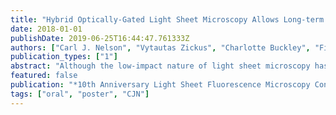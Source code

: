 ```yaml
---
title: "Hybrid Optically-Gated Light Sheet Microscopy Allows Long-term Timelapse Imaging in the Developing Zebrafish Heart"
date: 2018-01-01
publishDate: 2019-06-25T16:44:47.761333Z
authors: ["Carl J. Nelson", "Vytautas Zickus", "Charlotte Buckley", "Finn Bruton", "Aryan Baghbadrani", "John J. Mullins", "Martin A. Denvir", "Jonathan Taylor"]
publication_types: ["1"]
abstract: "Although the low-impact nature of light sheet microscopy has opened up new avenues for developmental timelapse imaging, the heart remains a particularly challenging organ to image in 3D timelapse. To image processes on timescales of minutes to hours (such as heart development, cell migration, repair and regeneration) demands some form of synchronized image acquisition in order to separate the high-frequency heartbeat motion from the lower-speed morphological changes of interest. Although current postacquisition synchronization methods are attractive for imaging the beat process, or for acquiring small numbers of timepoints, the accumulated light dose precludes longer-term timelapse imaging. Indeed, we will show that this rapidly induces catastrophic photobleaching, phototoxicity and heart arrhythmia."
featured: false
publication: "*10th Anniversary Light Sheet Fluorescence Microscopy Conference*"
tags: ["oral", "poster", "CJN"]
---
```

